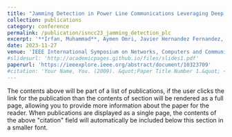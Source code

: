 ```yaml
---
title: "Jamming Detection in Power Line Communications Leveraging Deep Learning Techniques"
collection: publications
category: conference
permalink: /publication/isncc23_jamming_detection_plc
excerpt: '**Irfan, Muhammad**, Aymen Omri, Javier Hernandez Fernandez, Savio Sciancalepore, Gabriele Oligeri. "Jamming Detection in Power Line Communications Leveraging Deep Learning Techniques." 2023 International Symposium on Networks, Computers and Communications (ISNCC). IEEE, 2023.'
date: 2023-11-27
venue: 'IEEE International Symposium on Networks, Computers and Communications (ISNCC)'
#slidesurl: 'http://academicpages.github.io/files/slides1.pdf'
paperurl: 'https://ieeexplore.ieee.org/abstract/document/10323709'
#citation: 'Your Name, You. (2009). &quot;Paper Title Number 1.&quot; <i>Journal 1</i>. 1(1).'
---
```


The contents above will be part of a list of publications, if the user clicks the link for the publication than the contents of section will be rendered as a full page, allowing you to provide more information about the paper for the reader. When publications are displayed as a single page, the contents of the above "citation" field will automatically be included below this section in a smaller font.